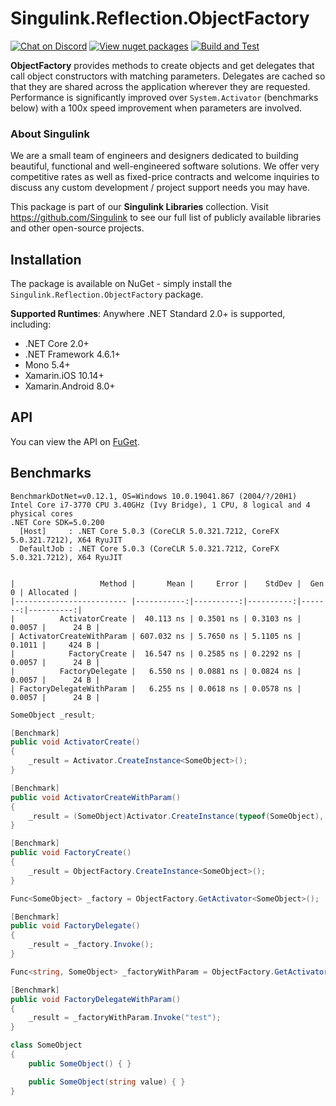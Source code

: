 # Singulink.Reflection.ObjectFactory

[![Chat on Discord](https://img.shields.io/discord/906246067773923490)](https://discord.gg/EkQhJFsBu6)
[![View nuget packages](https://img.shields.io/nuget/v/Singulink.Reflection.ObjectFactory.svg)](https://www.nuget.org/packages/Singulink.Reflection.ObjectFactory/)
[![Build and Test](https://github.com/Singulink/Singulink.Reflection.ObjectFactory/workflows/build%20and%20test/badge.svg)](https://github.com/Singulink/Singulink.Reflection.ObjectFactory/actions?query=workflow%3A%22build+and+test%22)

**ObjectFactory** provides methods to create objects and get delegates that call object constructors with matching parameters. Delegates are cached so that they are shared across the application wherever they are requested. Performance is significantly improved over `System.Activator` (benchmarks below) with a 100x speed improvement when parameters are involved.

### About Singulink

We are a small team of engineers and designers dedicated to building beautiful, functional and well-engineered software solutions. We offer very competitive rates as well as fixed-price contracts and welcome inquiries to discuss any custom development / project support needs you may have.

This package is part of our **Singulink Libraries** collection. Visit https://github.com/Singulink to see our full list of publicly available libraries and other open-source projects.

## Installation

The package is available on NuGet - simply install the `Singulink.Reflection.ObjectFactory` package.

**Supported Runtimes**: Anywhere .NET Standard 2.0+ is supported, including:
- .NET Core 2.0+
- .NET Framework 4.6.1+
- Mono 5.4+
- Xamarin.iOS 10.14+
- Xamarin.Android 8.0+

## API

You can view the API on [FuGet](https://www.fuget.org/packages/Singulink.Reflection.ObjectFactory). 

## Benchmarks

```
BenchmarkDotNet=v0.12.1, OS=Windows 10.0.19041.867 (2004/?/20H1)
Intel Core i7-3770 CPU 3.40GHz (Ivy Bridge), 1 CPU, 8 logical and 4 physical cores
.NET Core SDK=5.0.200
  [Host]     : .NET Core 5.0.3 (CoreCLR 5.0.321.7212, CoreFX 5.0.321.7212), X64 RyuJIT
  DefaultJob : .NET Core 5.0.3 (CoreCLR 5.0.321.7212, CoreFX 5.0.321.7212), X64 RyuJIT


|                   Method |       Mean |     Error |    StdDev |  Gen 0 | Allocated |
|------------------------- |-----------:|----------:|----------:|-------:|----------:|
|          ActivatorCreate |  40.113 ns | 0.3501 ns | 0.3103 ns | 0.0057 |      24 B |
| ActivatorCreateWithParam | 607.032 ns | 5.7650 ns | 5.1105 ns | 0.1011 |     424 B |
|            FactoryCreate |  16.547 ns | 0.2585 ns | 0.2292 ns | 0.0057 |      24 B |
|          FactoryDelegate |   6.550 ns | 0.0881 ns | 0.0824 ns | 0.0057 |      24 B |
| FactoryDelegateWithParam |   6.255 ns | 0.0618 ns | 0.0578 ns | 0.0057 |      24 B |
```

```cs
SomeObject _result;

[Benchmark]
public void ActivatorCreate()
{
    _result = Activator.CreateInstance<SomeObject>();
}

[Benchmark]
public void ActivatorCreateWithParam()
{
    _result = (SomeObject)Activator.CreateInstance(typeof(SomeObject), "test");
}

[Benchmark]
public void FactoryCreate()
{
    _result = ObjectFactory.CreateInstance<SomeObject>();
}

Func<SomeObject> _factory = ObjectFactory.GetActivator<SomeObject>();

[Benchmark]
public void FactoryDelegate()
{
    _result = _factory.Invoke();
}

Func<string, SomeObject> _factoryWithParam = ObjectFactory.GetActivator<string, SomeObject>();

[Benchmark]
public void FactoryDelegateWithParam()
{
    _result = _factoryWithParam.Invoke("test");
}

class SomeObject
{
    public SomeObject() { }

    public SomeObject(string value) { }
}
```
